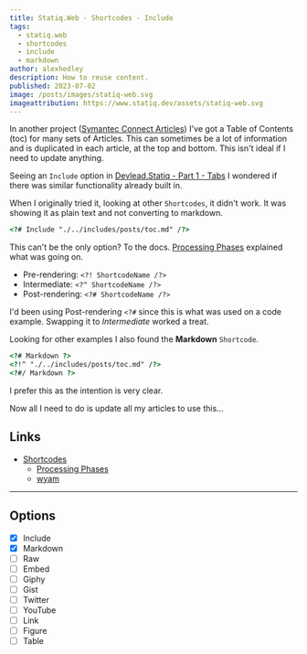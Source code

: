 ```yaml
---
title: Statiq.Web - Shortcodes - Include
tags:
  - statiq.web
  - shortcodes
  - include
  - markdown
author: alexhedley
description: How to reuse content.
published: 2023-07-02
image: /posts/images/statiq-web.svg
imageattribution: https://www.statiq.dev/assets/statiq-web.svg
---
```


<?! Raw ?><?# Raw ?>

In another project ([Symantec Connect Articles](https://alexhedley.com/symantec-connect-articles/)) I've got a Table of Contents (toc) for many sets of Articles. This can sometimes be a lot of information and is duplicated in each article, at the top and bottom. This isn't ideal if I need to update anything.

Seeing an `Include` option in [Devlead.Statiq - Part 1 - Tabs](https://www.devlead.se/posts/2021/2021-04-09-devlead-statiq-part1-tabs) I wondered if there was similar functionality already built in.

When I originally tried it, looking at other `Shortcodes`, it didn't work. It was showing it as plain text and not converting to markdown.

```html
<?# Include "./../includes/posts/toc.md" /?>
```

This can't be the only option? To the docs. [Processing Phases](https://www.statiq.dev/guide/content-and-data/shortcodes#processing-phases) explained what was going on.

- Pre-rendering: `<?! ShortcodeName /?>`
- Intermediate: `<?^ ShortcodeName /?>`
- Post-rendering: `<?# ShortcodeName /?>`

I'd been using Post-rendering `<?#` since this is what was used on a code example. Swapping it to *Intermediate* worked a treat.

Looking for other examples I also found the **Markdown** `Shortcode`.

```html
<?# Markdown ?>
<?!^ "./../includes/posts/toc.md" /?>
<?#/ Markdown ?>
```

I prefer this as the intention is very clear.

Now all I need to do is update all my articles to use this...

## Links

- [Shortcodes](https://www.statiq.dev/guide/content-and-data/shortcodes)
  - [Processing Phases](https://www.statiq.dev/guide/content-and-data/shortcodes#processing-phases)
  - [wyam](https://wyam.io/docs/concepts/shortcodes)

---

## Options

- [x] Include
- [x] Markdown
- [ ] Raw
- [ ] Embed
- [ ] Giphy
- [ ] Gist
- [ ] Twitter
- [ ] YouTube
- [ ] Link
- [ ] Figure
- [ ] Table

<?#/ Raw ?><?!/ Raw ?>
